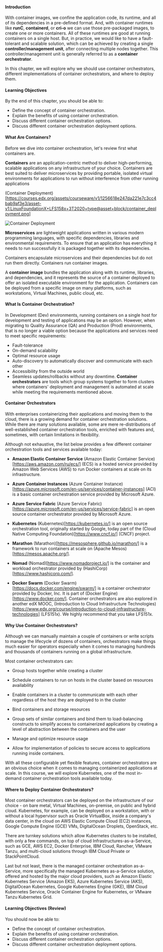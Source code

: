 #### Introduction

With container images, we confine the application code, its runtime, and all of its dependencies in a pre-defined format. And, with container runtimes like **runC**, **containerd**, or **cri-o** we can use those pre-packaged images, to create one or more containers. All of these runtimes are good at running containers on a single host. But, in practice, we would like to have a fault-tolerant and scalable solution, which can be achieved by creating a single **controller/management unit**, after connecting multiple nodes together. This controller/management unit is generally referred to as a **container orchestrator**. 

In this chapter, we will explore why we should use container orchestrators, different implementations of container orchestrators, and where to deploy them.

#### Learning Objectives

By the end of this chapter, you should be able to:

* Define the concept of container orchestration.
* Explain the benefits of using container orchestration.
* Discuss different container orchestration options.
* Discuss different container orchestration deployment options.

#### What Are Containers?

Before we dive into container orchestration, let's review first what containers are.

**Containers** are an application-centric method to deliver high-performing, scalable applications on any infrastructure of your choice. Containers are best suited to deliver microservices by providing portable, isolated virtual environments for applications to run without interference from other running applications

(Container Deployment)[https://courses.edx.org/assets/courseware/v1/1256618e247da221e7c3cc4bab9af3e3/asset-v1:LinuxFoundationX+LFS158x+3T2020+type@asset+block/container_deployment.png]

![Container Deployment](https://github.com/qodirovshohijahon/Introduction-to-Kubernetes/tree/master/img)

**Microservices** are lightweight applications written in various modern programming languages, with specific dependencies, libraries and environmental requirements. To ensure that an application has everything it needs to run successfully it is packaged together with its dependencies.

Containers encapsulate microservices and their dependencies but do not run them directly. Containers run container images.

A **container image** bundles the application along with its runtime, libraries, and dependencies, and it represents the source of a container deployed to offer an isolated executable environment for the application. Containers can be deployed from a specific image on many platforms, such as workstations, Virtual Machines, public cloud, etc.

#### What Is Container Orchestration?

In Development (Dev) environments, running containers on a single host for development and testing of applications may be an option. However, when migrating to Quality Assurance (QA) and Production (Prod) environments, that is no longer a viable option because the applications and services need to meet specific requirements:

  * Fault-tolerance
  * On-demand scalability
  * Optimal resource usage
  * Auto-discovery to automatically discover and communicate with each other
  * Accessibility from the outside world
  * Seamless updates/rollbacks without any downtime.
**Container orchestrators** are tools which group systems together to form clusters where containers' deployment and management is automated at scale while meeting the requirements mentioned above.

#### Container Orchestrators

With enterprises containerizing their applications and moving them to the cloud, there is a growing demand for container orchestration solutions. While there are many solutions available, some are mere re-distributions of well-established container orchestration tools, enriched with features and, sometimes, with certain limitations in flexibility.

Although not exhaustive, the list below provides a few different container orchestration tools and services available today:

*  **Amazon Elastic Container Service**
  (Amazon Elastic Container Service)[https://aws.amazon.com/ru/ecs/] (ECS) is a hosted service provided by Amazon Web Services (AWS) to run Docker containers at scale on its infrastructure.

*  **Azure Container Instances**
  (Azure Container Instance)[https://azure.microsoft.com/en-us/services/container-instances] (ACI) is a basic container orchestration service provided by Microsoft Azure.

*  **Azure Service Fabric**
  (Azure Service Fabric)[https://azure.microsoft.com/en-us/services/service-fabric] is an open source container orchestrator provided by Microsoft Azure.
*  **Kubernetes**
  (Kubernetes)[https://kubernetes.io/] is an open source orchestration tool, originally started by Google, today part of the (Cloud Native Computing Foundation)[https://www.cncf.io/] (CNCF) project.

*  **Marathon**
  (Marathon)[https://mesosphere.github.io/marathon/] is a framework to run containers at scale on (Apache Mesos)[https://mesos.apache.org/].

*  **Nomad**
  (Nomad)[https://www.nomadproject.io/] is the container and workload orchestrator provided by (HashiCorp)[https://www.hashicorp.com/].
  
*  **Docker Swarm**
  (Docker Swarm)[https://docs.docker.com/engine/swarm/] is a container orchestrator provided by Docker, Inc. It is part of (Docker Engine)[https://www.docker.com/].
  Container orchestrators are also explored in another edX MOOC, (Introduction to Cloud Infrastructure Technologies)[https://www.edx.org/course/introduction-to-cloud-infrastructure-technologies] (LFS151x). We highly recommend that you take LFS151x.  

#### Why Use Container Orchestrators?

Although we can manually maintain a couple of containers or write scripts to manage the lifecycle of dozens of containers, orchestrators make things much easier for operators especially when it comes to managing hundreds and thousands of containers running on a global infrastructure.

Most container orchestrators can:

* Group hosts together while creating a cluster

* Schedule containers to run on hosts in the cluster based on resources availability

* Enable containers in a cluster to communicate with each other regardless of the host they are deployed to in the cluster

* Bind containers and storage resources

* Group sets of similar containers and bind them to load-balancing constructs to simplify access to containerized applications by creating a level of abstraction between the containers and the user

* Manage and optimize resource usage

* Allow for implementation of policies to secure access to applications running inside containers.

With all these configurable yet flexible features, container orchestrators are an obvious choice when it comes to managing containerized applications at scale. In this course, we will explore Kubernetes, one of the most in-demand container orchestration tools available today.

#### Where to Deploy Container Orchestrators?

Most container orchestrators can be deployed on the infrastructure of our choice - on bare metal, Virtual Machines, on-premise, on public and hybrid cloud. Kubernetes, for example, can be deployed on a workstation, with or without a local hypervisor such as Oracle VirtualBox, inside a company's data center, in the cloud on AWS Elastic Compute Cloud (EC2) instances, Google Compute Engine (GCE) VMs, DigitalOcean Droplets, OpenStack, etc.

There are turnkey solutions which allow Kubernetes clusters to be installed, with only a few commands, on top of cloud Infrastructures-as-a-Service, such as GCE, AWS EC2, Docker Enterprise, IBM Cloud, Rancher, VMware Tanzu, and multi-cloud solutions through IBM Cloud Private or StackPointCloud.

Last but not least, there is the managed container orchestration as-a-Service, more specifically the managed Kubernetes as-a-Service solution, offered and hosted by the major cloud providers, such as Amazon Elastic Kubernetes Service (Amazon EKS), Azure Kubernetes Service (AKS), DigitalOcean Kubernetes, Google Kubernetes Engine (GKE), IBM Cloud Kubernetes Service, Oracle Container Engine for Kubernetes, or VMware Tanzu Kubernetes Grid.

#### Learning Objectives (Review)

You should now be able to:

* Define the concept of container orchestration.
* Explain the benefits of using container orchestration.
* Discuss different container orchestration options.
* Discuss different container orchestration deployment options.
